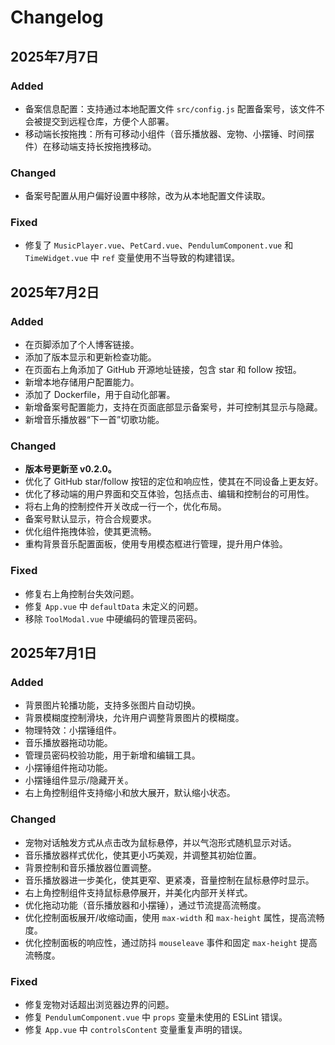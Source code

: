 # Changelog

## 2025年7月7日

### Added
- 备案信息配置：支持通过本地配置文件 `src/config.js` 配置备案号，该文件不会被提交到远程仓库，方便个人部署。
- 移动端长按拖拽：所有可移动小组件（音乐播放器、宠物、小摆锤、时间摆件）在移动端支持长按拖拽移动。

### Changed
- 备案号配置从用户偏好设置中移除，改为从本地配置文件读取。

### Fixed
- 修复了 `MusicPlayer.vue`、`PetCard.vue`、`PendulumComponent.vue` 和 `TimeWidget.vue` 中 `ref` 变量使用不当导致的构建错误。

## 2025年7月2日

### Added
- 在页脚添加了个人博客链接。
- 添加了版本显示和更新检查功能。
- 在页面右上角添加了 GitHub 开源地址链接，包含 star 和 follow 按钮。
- 新增本地存储用户配置能力。
- 添加了 Dockerfile，用于自动化部署。
- 新增备案号配置能力，支持在页面底部显示备案号，并可控制其显示与隐藏。
- 新增音乐播放器“下一首”切歌功能。

### Changed
- **版本号更新至 v0.2.0。**
- 优化了 GitHub star/follow 按钮的定位和响应性，使其在不同设备上更友好。
- 优化了移动端的用户界面和交互体验，包括点击、编辑和控制台的可用性。
- 将右上角的控制控件开关改成一行一个，优化布局。
- 备案号默认显示，符合合规要求。
- 优化组件拖拽体验，使其更流畅。
- 重构背景音乐配置面板，使用专用模态框进行管理，提升用户体验。

### Fixed
- 修复右上角控制台失效问题。
- 修复 `App.vue` 中 `defaultData` 未定义的问题。
- 移除 `ToolModal.vue` 中硬编码的管理员密码。

## 2025年7月1日

### Added
- 背景图片轮播功能，支持多张图片自动切换。
- 背景模糊度控制滑块，允许用户调整背景图片的模糊度。
- 物理特效：小摆锤组件。
- 音乐播放器拖动功能。
- 管理员密码校验功能，用于新增和编辑工具。
- 小摆锤组件拖动功能。
- 小摆锤组件显示/隐藏开关。
- 右上角控制组件支持缩小和放大展开，默认缩小状态。

### Changed
- 宠物对话触发方式从点击改为鼠标悬停，并以气泡形式随机显示对话。
- 音乐播放器样式优化，使其更小巧美观，并调整其初始位置。
- 背景控制和音乐播放器位置调整。
- 音乐播放器进一步美化，使其更窄、更紧凑，音量控制在鼠标悬停时显示。
- 右上角控制组件支持鼠标悬停展开，并美化内部开关样式。
- 优化拖动功能（音乐播放器和小摆锤），通过节流提高流畅度。
- 优化控制面板展开/收缩动画，使用 `max-width` 和 `max-height` 属性，提高流畅度。
- 优化控制面板的响应性，通过防抖 `mouseleave` 事件和固定 `max-height` 提高流畅度。

### Fixed
- 修复宠物对话超出浏览器边界的问题。
- 修复 `PendulumComponent.vue` 中 `props` 变量未使用的 ESLint 错误。
- 修复 `App.vue` 中 `controlsContent` 变量重复声明的错误。